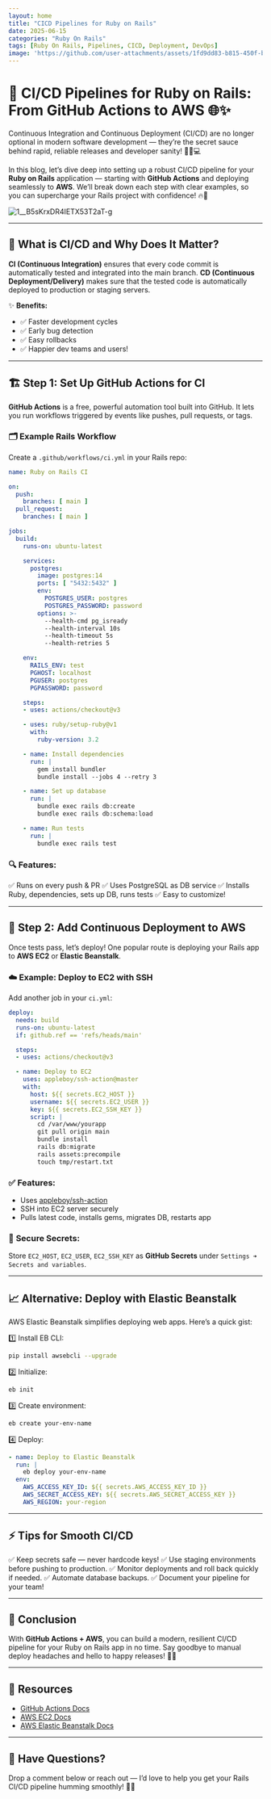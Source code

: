 ```yaml
---
layout: home
title: "CICD Pipelines for Ruby on Rails"
date: 2025-06-15
categories: "Ruby On Rails"
tags: [Ruby On Rails, Pipelines, CICD, Deployment, DevOps]
image: 'https://github.com/user-attachments/assets/1fd9dd83-b815-450f-bc42-440eea49cb24'
---
```


# 🚀 CI/CD Pipelines for Ruby on Rails: From GitHub Actions to AWS 🌐✨

Continuous Integration and Continuous Deployment (CI/CD) are no longer optional in modern software development — they’re the secret sauce behind rapid, reliable releases and developer sanity! 🧘‍♂️💻

In this blog, let’s dive deep into setting up a robust CI/CD pipeline for your **Ruby on Rails** application — starting with **GitHub Actions** and deploying seamlessly to **AWS**. We’ll break down each step with clear examples, so you can supercharge your Rails project with confidence! 🔥🚀

![1__B5sKrxDR4IETX53T2aT-g](https://github.com/user-attachments/assets/1fd9dd83-b815-450f-bc42-440eea49cb24)

---

## 📌 What is CI/CD and Why Does It Matter?

**CI (Continuous Integration)** ensures that every code commit is automatically tested and integrated into the main branch.
**CD (Continuous Deployment/Delivery)** makes sure that the tested code is automatically deployed to production or staging servers.

✨ **Benefits:**

* ✅ Faster development cycles
* ✅ Early bug detection
* ✅ Easy rollbacks
* ✅ Happier dev teams and users!

---

## 🏗️ Step 1: Set Up GitHub Actions for CI

**GitHub Actions** is a free, powerful automation tool built into GitHub. It lets you run workflows triggered by events like pushes, pull requests, or tags.

### 🗂️ Example Rails Workflow

Create a `.github/workflows/ci.yml` in your Rails repo:

```yaml
name: Ruby on Rails CI

on:
  push:
    branches: [ main ]
  pull_request:
    branches: [ main ]

jobs:
  build:
    runs-on: ubuntu-latest

    services:
      postgres:
        image: postgres:14
        ports: [ "5432:5432" ]
        env:
          POSTGRES_USER: postgres
          POSTGRES_PASSWORD: password
        options: >-
          --health-cmd pg_isready
          --health-interval 10s
          --health-timeout 5s
          --health-retries 5

    env:
      RAILS_ENV: test
      PGHOST: localhost
      PGUSER: postgres
      PGPASSWORD: password

    steps:
    - uses: actions/checkout@v3

    - uses: ruby/setup-ruby@v1
      with:
        ruby-version: 3.2

    - name: Install dependencies
      run: |
        gem install bundler
        bundle install --jobs 4 --retry 3

    - name: Set up database
      run: |
        bundle exec rails db:create
        bundle exec rails db:schema:load

    - name: Run tests
      run: |
        bundle exec rails test
```

### 🔍 **Features:**

✅ Runs on every push & PR
✅ Uses PostgreSQL as DB service
✅ Installs Ruby, dependencies, sets up DB, runs tests
✅ Easy to customize!

---

## 🚀 Step 2: Add Continuous Deployment to AWS

Once tests pass, let’s deploy! One popular route is deploying your Rails app to **AWS EC2** or **Elastic Beanstalk**.

### ☁️ Example: Deploy to EC2 with SSH

Add another job in your `ci.yml`:

```yaml
deploy:
  needs: build
  runs-on: ubuntu-latest
  if: github.ref == 'refs/heads/main'

  steps:
  - uses: actions/checkout@v3

  - name: Deploy to EC2
    uses: appleboy/ssh-action@master
    with:
      host: ${{ secrets.EC2_HOST }}
      username: ${{ secrets.EC2_USER }}
      key: ${{ secrets.EC2_SSH_KEY }}
      script: |
        cd /var/www/yourapp
        git pull origin main
        bundle install
        rails db:migrate
        rails assets:precompile
        touch tmp/restart.txt
```

### ✅ **Features:**

* Uses [appleboy/ssh-action](https://github.com/appleboy/ssh-action)
* SSH into EC2 server securely
* Pulls latest code, installs gems, migrates DB, restarts app

### 🔑 **Secure Secrets:**

Store `EC2_HOST`, `EC2_USER`, `EC2_SSH_KEY` as **GitHub Secrets** under `Settings ➜ Secrets and variables`.

---

## 📈 Alternative: Deploy with Elastic Beanstalk

AWS Elastic Beanstalk simplifies deploying web apps. Here’s a quick gist:

1️⃣ Install EB CLI:

```bash
pip install awsebcli --upgrade
```

2️⃣ Initialize:

```bash
eb init
```

3️⃣ Create environment:

```bash
eb create your-env-name
```

4️⃣ Deploy:

```yaml
- name: Deploy to Elastic Beanstalk
  run: |
    eb deploy your-env-name
  env:
    AWS_ACCESS_KEY_ID: ${{ secrets.AWS_ACCESS_KEY_ID }}
    AWS_SECRET_ACCESS_KEY: ${{ secrets.AWS_SECRET_ACCESS_KEY }}
    AWS_REGION: your-region
```

---

## ⚡️ Tips for Smooth CI/CD

✅ Keep secrets safe — never hardcode keys!
✅ Use staging environments before pushing to production.
✅ Monitor deployments and roll back quickly if needed.
✅ Automate database backups.
✅ Document your pipeline for your team!

---

## 🎉 Conclusion

With **GitHub Actions + AWS**, you can build a modern, resilient CI/CD pipeline for your Ruby on Rails app in no time. Say goodbye to manual deploy headaches and hello to happy releases! 🚀✨

---

## 🔗 Resources

* [GitHub Actions Docs](https://docs.github.com/en/actions)
* [AWS EC2 Docs](https://docs.aws.amazon.com/ec2/)
* [AWS Elastic Beanstalk Docs](https://docs.aws.amazon.com/elasticbeanstalk/)

---

## 💬 Have Questions?

Drop a comment below or reach out — I’d love to help you get your Rails CI/CD pipeline humming smoothly! 🎉🚀
